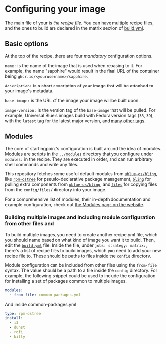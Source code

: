 # Configuring your image

The main file of your is *the recipe file*. You can have multiple recipe files, and the ones to build are declared in the matrix section of [build.yml](../.github/workflows/build.yml). 

## Basic options

At the top of the recipe, there are four *mandatory* configuration options.

`name:` is the name of the image that is used when rebasing to it. For example, the name "sapphire" would result in the final URL of the container being `ghcr.io/<yourusername>/sapphire`.

`description:` is a short description of your image that will be attached to your image's metadata. 

`base-image:` is the URL of the image your image will be built upon. 

`image-version:` is the version tag of the `base-image` that will be pulled. For example, Universal Blue's images build with Fedora version tags (`38`, `39`), with the `latest` tag for the latest major version, and [many other tags](https://github.com/ublue-os/main/pkgs/container/base-main/versions?filters%5Bversion_type%5D=tagged).

## Modules

The core of startingpoint's configuration is built around the idea of modules. Modules are scripts in the [`../modules`](../modules/) directory that you configure under `modules:` in the recipe. They are executed in order, and can run arbitrary shell commands and write any files.

This repository fetches some useful default modules from [`ublue-os/bling`](https://github.com/ublue-os/bling/), like [`rpm-ostree`](https://universal-blue.org/tinker/modules/rpm-ostree) for pseudo-declarative package management, [`bling`](https://universal-blue.org/tinker/modules/bling) for pulling extra components from [`ublue-os/bling`](https://github.com/ublue-os/bling), and [`files`](https://universal-blue.org/tinker/modules/files) for copying files from the `config/files/` directory into your image.

For a comprehensive list of modules, their in-depth documentation and example configuration, check out [the Modules page on the website](https://universal-blue.org/tinker/modules/).

### Building multiple images and including module configuration from other files and 

To build multiple images, you need to create another recipe.yml file, which you should name based on what kind of image you want it to build. Then, edit the [`build.yml`](../.github/workflows/build.yml) file. Inside the file, under `jobs: strategy: matrix:`, there's a list of recipe files to build images, which you need to add your new recipe file to. These should be paths to files inside the `config` directory.

Module configuration can be included from other files using the `from-file` syntax. The value should be a path to a file inside the `config` directory. For example, the following snippet could be used to include the configuration for installing a set of packages common to multiple images.
```yml
modules:
  - from-file: common-packages.yml
```
And inside common-packages.yml
```yml
type: rpm-ostree
install:
  - i3
  - dunst
  - rofi
  - kitty
```